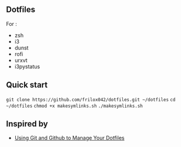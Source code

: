 Dotfiles
---
For :
* zsh
* i3
* dunst
* rofi
* urxvt
* i3pystatus

## Quick start
`git clone https://github.com/frilox042/dotfiles.git ~/dotfiles`
`cd ~/dotfiles`
`chmod +x makesymlinks.sh`
`./makesymlinks.sh`

## Inspired by
* [Using Git and Github to Manage Your Dotfiles](http://blog.smalleycreative.com/tutorials/using-git-and-github-to-manage-your-dotfiles/)
